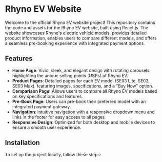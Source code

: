 # Rhyno EV Website

Welcome to the official Rhyno EV website project! This repository contains the code and assets for the Rhyno EV website, built using React.js. The website showcases Rhyno's electric vehicle models, provides detailed product information, enables users to compare different models, and offers a seamless pre-booking experience with integrated payment options.

## Features

- **Home Page**: Vivid, sleek, and elegant design with rotating carousels highlighting the unique selling points (USPs) of Rhyno EV.
- **Product Pages**: Detailed pages for each EV model (SE03 Lite, SE03, SE03 Max), featuring images, specifications, and a "Buy Now" option.
- **Comparison Page**: Allows users to compare all Rhyno EV models based on key specifications and features.
- **Pre-Book Page**: Users can pre-book their preferred model with an integrated payment gateway.
- **Navigation**: Intuitive navigation with a responsive dropdown menu and links in the footer for easy access to all pages.
- **Responsive Design**: Optimized for both desktop and mobile devices to ensure a smooth user experience.

## Installation

To set up the project locally, follow these steps:

